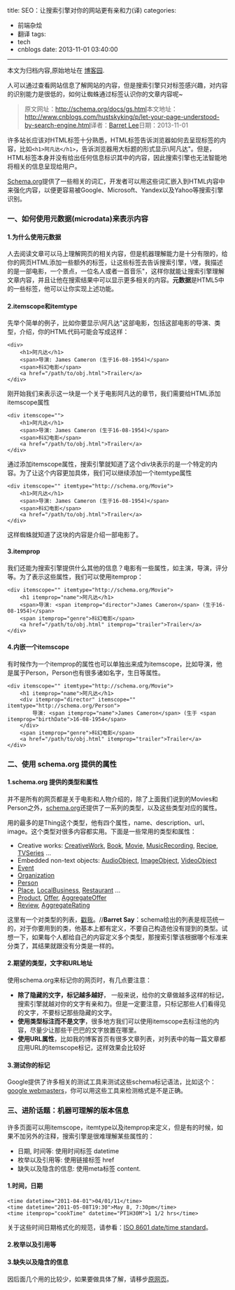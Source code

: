 title: SEO：让搜索引擎对你的网站更有亲和力(译)
categories:
  - 前端杂烩
  - 翻译
tags:
  - tech
  - cnblogs
date: 2013-11-01 03:40:00
---

<div class="history-article">本文为归档内容,原始地址在 <a href="http://www.cnblogs.com/hustskyking/archive/2013/11/01/let-your-page-understood-by-search-engine.html" target="_blank">博客园</a>.</div>

<p><span>人可以通过查看网站信息了解网站的内容，但是搜索引擎只对标签感兴趣，对内容的识别能力是很低的，如何让蜘蛛通过标签认识你的文章内容呢~</span></p>
<blockquote>
<p>原文网址：<a href="http://schema.org/docs/gs.html">http://schema.org/docs/gs.html</a>本文地址：<a href="http://www.cnblogs.com/hustskyking/p/let-your-page-understood-by-search-engine.html">http://www.cnblogs.com/hustskyking/p/let-your-page-understood-by-search-engine.html</a>译者：<a href="http://www.cnblogs.com/hustskyking/" target="_blank">Barret Lee</a>日期：2013-11-01</p>

</blockquote>
<p>许多站长应该对HTML标签十分熟悉，HTML标签告诉浏览器如何去呈现标签的内容，比如<code>&lt;h1&gt;阿凡达&lt;/h1&gt;</code>，告诉浏览器用大标题的形式显示\阿凡达"。但是，HTML标签本身并没有给出任何信息标识其中的内容，因此搜索引擎也无法智能地将相关的信息呈现给用户。</p>
<p><a href="http://schema.org" target="_blank">Schema.org</a>提供了一些相关的词汇，开发者可以用这些词汇嵌入到HTML内容中来强化内容，以便更容易被Google、Microsoft、Yandex以及Yahoo等搜索引擎识别。</p>


<h3>一、如何使用元数据(microdata)来表示内容</h3>
<h4>1.为什么使用元数据</h4>
<p>人去阅读文章可以马上理解网页的相关内容，但是机器理解能力是十分有限的，给你的网页HTML添加一些额外的标签，让这些标签去告诉搜索引擎，\嘿，我描述的是一部电影，一个景点，一位名人或者一首音乐"，这样你就能让搜索引擎理解文章内容，并且让他在搜索结果中可以显示更多相关的内容。<strong>元数据</strong>是HTML5中的一些标签，他可以让你实现上述功能。</p>
<h4>2.itemscope和itemtype</h4>
<p>先举个简单的例子，比如你要显示\阿凡达"这部电影，包括这部电影的导演、类型，介绍，你的HTML代码可能会写成这样：</p>

```
<div>
    <h1>阿凡达</h1>
    <span>导演: James Cameron (生于16-08-1954)</span>
    <span>科幻电影</span>
    <a href="/path/to/obj.html">Trailer</a>
</div>

```

<p>刚开始我们来表示这一块是一个关于电影阿凡达的章节，我们需要给HTML添加itemscope属性</p>

```
<div itemscope="">
    <h1>阿凡达</h1>
    <span>导演: James Cameron (生于16-08-1954)</span>
    <span>科幻电影</span>
    <a href="/path/to/obj.html">Trailer</a>
</div>

```

<p>通过添加itemscope属性，搜索引擎就知道了这个div块表示的是一个特定的内容。为了让这个内容更加具体，我们可以继续添加一个itemtype属性</p>

```
<div itemscope="" itemtype="http://schema.org/Movie">
    <h1>阿凡达</h1>
    <span>导演: James Cameron (生于16-08-1954)</span>
    <span>科幻电影</span>
    <a href="/path/to/obj.html">Trailer</a>
</div>

```

<p>这样蜘蛛就知道了这块的内容是介绍一部电影了。</p>
<h4>3.itemprop</h4>
<p>我们还能为搜索引擎提供什么其他的信息？电影有一些属性，如主演，导演，评分等。为了表示这些属性，我们可以使用itemprop：</p>
<div class="highlight">

```
<div itemscope="" itemtype="http://schema.org/Movie">
    <h1 itemprop="name">阿凡达</h1>
    <span>导演: <span itemprop="director">James Cameron</span> (生于16-08-1954)</span>
    <span itemprop="genre">科幻电影</span>
    <a href="/path/to/obj.html" itemprop="trailer">Trailer</a>
</div>

```

</div>
<h4>4.内嵌一个itemscope</h4>
<p>有时候作为一个itemprop的属性也可以单独出来成为itemscope，比如导演，他是属于Person，Person也有很多诸如名字，生日等属性。</p>
<div class="highlight">

```
<div itemscope="" itemtype="http://schema.org/Movie">
    <h1 itemprop="name">阿凡达</h1>
    <div itemprop="director" itemscope="" itemtype="http://schema.org/Person">
        导演: <span itemprop="name">James Cameron</span> (生于 <span itemprop="birthDate">16-08-1954</span>
    </div>
    <span itemprop="genre">科幻电影</span>
    <a href="/path/to/obj.html" itemprop="trailer">Trailer</a>
</div>

```

</div>


<h3>二、使用 schema.org 提供的属性</h3>
<h4>1.schema.org 提供的类型和属性</h4>
<p>并不是所有的网页都是关于电影和人物介绍的，除了上面我们说到的Movies和Person之外，<a href="http://schema.org">schema.org</a>还提供了一系列的类型，以及这些类型对应的属性。</p>
<p>用的最多的是Thing这个类型，他有四个属性，name、description、url、image。这个类型对很多内容都实用。下面是一些常用的类型和属性：</p>
<ul>
<li>Creative works: <a href="http://schema.org/CreativeWork" target="_blank">CreativeWork</a>, <a href="http://schema.org/Book" target="_blank">Book</a>, <a href="http://schema.org/Movie" target="_blank">Movie</a>, <a href="http://schema.org/MusicRecording" target="_blank">MusicRecording</a>, <a href="http://schema.org/Recipe" target="_blank">Recipe</a>, <a href="http://schema.org/TVSeries" target="_blank">TVSeries</a> ...</li>
<li>Embedded non-text objects: <a href="http://schema.org/AudioObject" target="_blank">AudioObject</a>, <a href="http://schema.org/ImageObject" target="_blank">ImageObject</a>, <a href="http://schema.org/VideoObject" target="_blank">VideoObject</a></li>
<li><a href="http://schema.org/Event" target="_blank">Event</a></li>
<li><a href="http://schema.org/Organization" target="_blank">Organization</a></li>
<li><a href="http://schema.org/Person" target="_blank">Person</a></li>
<li><a href="http://schema.org/Place" target="_blank">Place</a>, <a href="http://schema.org/LocalBusiness" target="_blank">LocalBusiness</a>, <a href="http://schema.org/Restaurant" target="_blank">Restaurant</a> ...</li>
<li><a href="http://schema.org/Product" target="_blank">Product</a>, <a href="http://schema.org/Offer" target="_blank">Offer</a>, <a href="http://schema.org/AggregateOffer" target="_blank">AggregateOffer</a></li>
<li><a href="http://schema.org/Review" target="_blank">Review</a>, <a href="http://schema.org/AggregateRating" target="_blank">AggregateRating</a></li>
</ul>
<p>这里有一个对类型的列表，<a href="http://schema.org/docs/full.html" target="_blank">戳我</a>。//<span class="barretSay"><strong>Barret Say</strong>：schema给出的列表是规范统一的，对于你要用到的类，他基本上都有定义，不要自己构造他没有提到的类型。试想一下，如果每个人都给自己的内容定义多个类型，那搜索引擎该根据哪个标准来分类了，其结果就跟没有分类是一样的。</span></p>
<h4>2.期望的类型，文字和URL地址</h4>
<p>使用schema.org来标记你的网页时，有几点要注意：</p>
<ul>
<li><strong>除了隐藏的文字，标记越多越好</strong>， 一般来说，给你的文章做越多这样的标记，搜索引擎就越对你的文字有亲和力。但是一定要注意，只标记那些人们看得见的文字，不要标记那些隐藏的文字。</li>
<li><strong>使用类型标注而不是文字</strong>，很多地方我们可以使用itemscope去标注他的内容，尽量少让那些干巴巴的文字放置在哪里。</li>
<li><strong>使用URL属性</strong>，比如我的博客首页有很多文章列表，对列表中的每一篇文章都应用URL的itemscope标记，这样效果会比较好</li>
</ul>
<h4>3.测试你的标记</h4>
<p>Google提供了许多相关的测试工具来测试这些schema标记语法，比如这个：<a href="https://support.google.com/webmasters/answer/146645?hl=zh-Hans" target="_blank">google webmasters</a>，你可以用这些工具来检测格式是不是正确。</p>


<h3>三、进阶话题：机器可理解的版本信息</h3>
<p>许多页面可以用itemscope，itemtype以及itemprop来定义，但是有的时候，如果不加另外的注释，搜索引擎是很难理解某些属性的：</p>
<ul>
<li>日期, 时间等: 使用时间标签 datetime</li>
<li>枚举以及引用等: 使用链接标签 href</li>
<li>缺失以及隐含的信息: 使用meta标签 content.</li>
</ul>
<h4>1.时间，日期</h4>

```
<time datetime="2011-04-01">04/01/11</time>
<time datetime="2011-05-08T19:30">May 8, 7:30pm</time>
<time itemprop="cookTime" datetime="PT1H30M">1 1/2 hrs</time>

```

<p>关于这些时间日期格式化的规范，请参看：<a href="http://en.wikipedia.org/wiki/ISO_8601">ISO 8601 date/time standard</a>。</p>
<h4>2.枚举以及引用等</h4>


<h4>3.缺失以及隐含的信息</h4>
<p>因后面几个用的比较少，如果要做具体了解，请移步<a href="http://schema.org/docs/gs.html" target="_blank">原网页</a>。</p>


